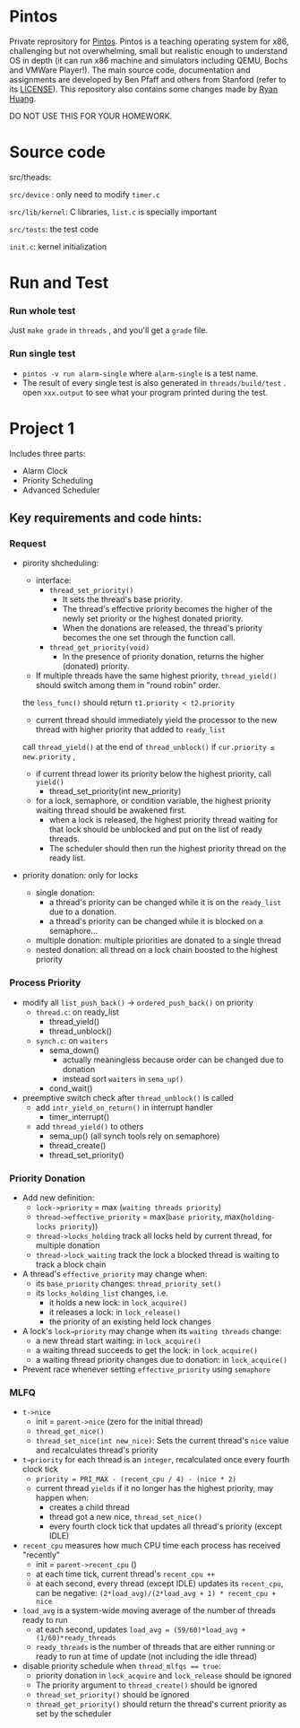 # Pintos
Private reprository for [Pintos](http://pintos-os.org).
Pintos is a teaching operating system for x86, challenging but not overwhelming, small
but realistic enough to understand OS in depth (it can run x86 machine and simulators 
including QEMU, Bochs and VMWare Player!). The main source code, documentation and assignments 
are developed by Ben Pfaff and others from Stanford (refer to its [LICENSE](./LICENSE)).
This repository also contains some changes made by [Ryan Huang](huang@cs.jhu.edu).

DO NOT USE THIS FOR YOUR HOMEWORK.

# Source code

src/theads: 

`src/device` :  only need to modify `timer.c`

`src/lib/kernel`:  C libraries, `list.c` is specially important

`src/tests`: the test code 

`init.c`:  kernel initialization

# Run and Test

### Run whole test

Just `make grade` in `threads` , and you'll get a `grade` file.

### Run single test

- `pintos -v run alarm-single` where `alarm-single` is a test name.
- The result of every single test is also generated in `threads/build/test` .  open `xxx.output` to see what your program printed during the test.

# Project 1
Includes three parts:
- Alarm Clock
- Priority Scheduling
- Advanced Scheduler

## Key requirements and code hints:
### Request

- pirority shcheduling:
    - interface:
        - `thread_set_priority()`
            - It sets the thread's base priority.
            - The thread's effective priority becomes the higher of the newly set priority or the highest donated priority.
            - When the donations are released, the thread's priority becomes the one set through the function call.
        - `thread_get_priority(void)`
            - In the presence of priority donation, returns the higher (donated) priority.
    - If multiple threads have the same highest priority, `thread_yield()` should switch among them in "round robin" order.

    the `less_func()`  should return `t1.priority < t2.priority`

    - current thread should immediately yield the processor to the new thread with higher priority that added to `ready_list`

    call `thread_yield()` at the end of `thread_unblock()` if `cur.priority ≤ new.priority` ,

    - if current thread lower its priority below the highest priority, call `yield()`
        - thread_set_priority(int new_priority)
    - for a lock, semaphore, or condition variable, the highest priority waiting thread should be awakened first.
        - when a lock is released, the highest priority thread waiting for that lock should be unblocked and put on the list of ready threads.
        - The scheduler should then run the highest priority thread on the ready list.
- priority donation: only for locks
    - single donation:
        - a thread's priority can be changed while it is on the `ready_list` due to a donation.
        - a thread's priority can be changed while it is blocked on a semaphore...
    - multiple donation: multiple priorities are donated to a single thread
    - nested donation: all thread on a lock chain boosted to the highest priority

### Process Priority

- modify all `list_push_back()` → `ordered_push_back()` on priority
    - `thread.c`: on ready_list
        - thread_yield()
        - thread_unblock()
    - `synch.c`: on `waiters`
        - sema_down()
            - actually meaningless because order can be changed due to donation
            - instead sort `waiters` in `sema_up()`
        - cond_wait()
- preemptive switch check after `thread_unblock()` is called
    - add `intr_yield_on_return()` in interrupt handler
        - timer_interrupt()
    - add `thread_yield()` to others
        - sema_up() (all synch tools rely on semaphore)
        - thread_create()
        - thread_set_priority()

### Priority Donation

- Add new definition:
    - `lock->priority` = max (`waiting threads priority`)
    - `thread->effective_priority` = max(`base priority`, max(`holding-locks priority`))
    - `thread->locks_holding` track all locks held by current thread, for multiple donation
    - `thread->lock_waiting` track the lock a blocked thread is waiting to track a block chain
- A thread's `effective_priority` may change when:
    - its `base_priority` changes: `thread_priority_set()`
    - its `locks_holding_list`  changes, i.e.
        - it holds a new lock: in `lock_acquire()`
        - it releases a lock: in `lock_release()`
        - the priority of an existing held lock changes
- A lock's `lock→priority` may change when its `waiting threads` change:
    - a new thread start waiting: in `lock_acquire()`
    - a waiting thread succeeds to get the lock: in `lock_acquire()`
    - a waiting thread priority changes due to donation: in `lock_acquire()`
- Prevent race whenever setting `effective_priority` using `semaphore`

### MLFQ

- `t->nice`
    - init = `parent->nice`  (zero for the initial thread)
    - `thread_get_nice()`
    - `thread_set_nice(int new_nice)`: Sets the current thread's `nice` value and recalculates thread's priority
- `t→priority` for each thread is an `integer`, recalculated once every fourth clock tick
    - `priority = PRI_MAX - (recent_cpu / 4) - (nice * 2)`
    - current thread `yields` if it no longer has the highest priority, may happen when:
        - creates a child thread
        - thread got a new nice, `thread_set_nice()`
        - every fourth clock tick that updates all thread's priority (except IDLE)
- `recent_cpu` measures how much CPU time each process has received "recently"
    - init = `parent->recent_cpu`  ()
    - at each time tick,  current thread's `recent_cpu ++`
    - at each second, every thread (except IDLE) updates its `recent_cpu`, can be negative:
    `(2*load_avg)/(2*load_avg + 1) * recent_cpu + nice`
- `load_avg`  is a system-wide moving average of the number of threads ready to run
    - at each second, updates `load_avg = (59/60)*load_avg + (1/60)*ready_threads`
    - `ready_threads` is the number of threads that are either running or ready to run at time of update (not including the idle thread)
- disable priority schedule when `thread_mlfqs == true`:
    - priority donation in `lock_acquire` and `lock_release` should be ignored
    - The priority argument to `thread_create()` should be ignored
    - `thread_set_priority()` should be ignored
    - `thread_get_priority()` should return the thread's current priority as set by the scheduler
